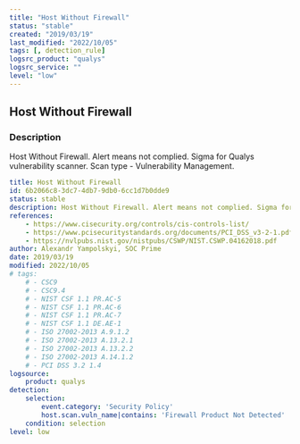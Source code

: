 ```yaml
---
title: "Host Without Firewall"
status: "stable"
created: "2019/03/19"
last_modified: "2022/10/05"
tags: [, detection_rule]
logsrc_product: "qualys"
logsrc_service: ""
level: "low"
---
```


## Host Without Firewall

### Description

Host Without Firewall. Alert means not complied. Sigma for Qualys vulnerability scanner. Scan type - Vulnerability Management.

```yml
title: Host Without Firewall
id: 6b2066c8-3dc7-4db7-9db0-6cc1d7b0dde9
status: stable
description: Host Without Firewall. Alert means not complied. Sigma for Qualys vulnerability scanner. Scan type - Vulnerability Management.
references:
    - https://www.cisecurity.org/controls/cis-controls-list/
    - https://www.pcisecuritystandards.org/documents/PCI_DSS_v3-2-1.pdf
    - https://nvlpubs.nist.gov/nistpubs/CSWP/NIST.CSWP.04162018.pdf
author: Alexandr Yampolskyi, SOC Prime
date: 2019/03/19
modified: 2022/10/05
# tags:
    # - CSC9
    # - CSC9.4
    # - NIST CSF 1.1 PR.AC-5
    # - NIST CSF 1.1 PR.AC-6
    # - NIST CSF 1.1 PR.AC-7
    # - NIST CSF 1.1 DE.AE-1
    # - ISO 27002-2013 A.9.1.2
    # - ISO 27002-2013 A.13.2.1
    # - ISO 27002-2013 A.13.2.2
    # - ISO 27002-2013 A.14.1.2
    # - PCI DSS 3.2 1.4
logsource:
    product: qualys
detection:
    selection:
        event.category: 'Security Policy'
        host.scan.vuln_name|contains: 'Firewall Product Not Detected'
    condition: selection
level: low

```
